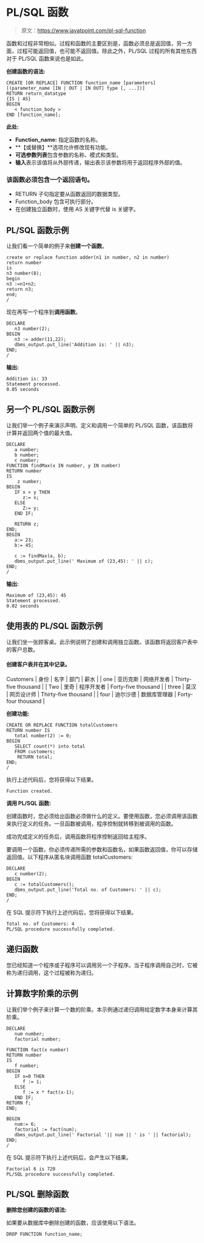 # PL/SQL 函数

> 原文：<https://www.javatpoint.com/pl-sql-function>

函数和过程非常相似。过程和函数的主要区别是，函数必须总是返回值，另一方面，过程可能返回值，也可能不返回值。除此之外，PL/SQL 过程的所有其他东西对于 PL/SQL 函数来说也是如此。

**创建函数的语法:**

```
CREATE [OR REPLACE] FUNCTION function_name [parameters]
[(parameter_name [IN | OUT | IN OUT] type [, ...])]
RETURN return_datatype
{IS | AS}
BEGIN
   < function_body >
END [function_name];

```

**此处:**

*   **Function_name:** 指定函数的名称。
*   **【或替换】**选项允许修改现有功能。
*   **可选参数列表**包含参数的名称、模式和类型。
*   **输入**表示该值将从外部传递，输出表示该参数将用于返回程序外部的值。

### 该函数必须包含一个返回语句。

*   RETURN 子句指定要从函数返回的数据类型。
*   Function_body 包含可执行部分。
*   在创建独立函数时，使用 AS 关键字代替 is 关键字。

## PL/SQL 函数示例

让我们看一个简单的例子来**创建一个函数**。

```
create or replace function adder(n1 in number, n2 in number)  
return number  
is   
n3 number(8);  
begin  
n3 :=n1+n2;  
return n3;  
end;  
/  

```

现在再写一个程序到**调用函数**。

```
DECLARE  
   n3 number(2);  
BEGIN  
   n3 := adder(11,22);  
   dbms_output.put_line('Addition is: ' || n3);  
END;  
/  

```

**输出:**

```
Addition is: 33
Statement processed.
0.05 seconds

```

## 另一个 PL/SQL 函数示例

让我们举一个例子来演示声明、定义和调用一个简单的 PL/SQL 函数，该函数将计算并返回两个值的最大值。

```
DECLARE
   a number;
   b number;
   c number;
FUNCTION findMax(x IN number, y IN number) 
RETURN number
IS
    z number;
BEGIN
   IF x > y THEN
      z:= x;
   ELSE
      Z:= y;
   END IF;

   RETURN z;
END; 
BEGIN
   a:= 23;
   b:= 45;

   c := findMax(a, b);
   dbms_output.put_line(' Maximum of (23,45): ' || c);
END;
/

```

**输出:**

```
Maximum of (23,45): 45
Statement processed.
0.02 seconds

```

## 使用表的 PL/SQL 函数示例

让我们坐一张顾客桌。此示例说明了创建和调用独立函数。该函数将返回客户表中的客户总数。

#### 创建客户表并在其中记录。

<caption style="font-weight:bold">Customers</caption>
| 身份 | 名字 | 部门 | 薪水 |
| one | 亚历克斯 | 网络开发者 | Thirty-five thousand |
| Two | 里奇 | 程序开发者 | Forty-five thousand |
| three | 莫汉 | 网页设计师 | Thirty-five thousand |
| four | 迪尔沙德 | 数据库管理器 | Forty-four thousand |

**创建功能:**

```
CREATE OR REPLACE FUNCTION totalCustomers
RETURN number IS
   total number(2) := 0;
BEGIN
   SELECT count(*) into total
   FROM customers;
    RETURN total;
END;
/

```

执行上述代码后，您将获得以下结果。

```
Function created. 

```

**调用 PL/SQL 函数:**

创建函数时，您必须给出函数必须做什么的定义。要使用函数，您必须调用该函数来执行定义的任务。一旦函数被调用，程序控制就转移到被调用的函数。

成功完成定义的任务后，调用函数将程序控制返回给主程序。

要调用一个函数，你必须传递所需的参数和函数名，如果函数返回值，你可以存储返回值。以下程序从匿名块调用函数 totalCustomers:

```
DECLARE
   c number(2);
BEGIN
   c := totalCustomers();
   dbms_output.put_line('Total no. of Customers: ' || c);
END;
/

```

在 SQL 提示符下执行上述代码后，您将获得以下结果。

```
Total no. of Customers: 4
PL/SQL procedure successfully completed.

```

## 递归函数

您已经知道一个程序或子程序可以调用另一个子程序。当子程序调用自己时，它被称为递归调用，这个过程被称为递归。

## 计算数字阶乘的示例

让我们举个例子来计算一个数的阶乘。本示例通过递归调用给定数字本身来计算其阶乘。

```
DECLARE
   num number;
   factorial number;

FUNCTION fact(x number)
RETURN number 
IS
   f number;
BEGIN
   IF x=0 THEN
      f := 1;
   ELSE
      f := x * fact(x-1);
   END IF;
RETURN f;
END;

BEGIN
   num:= 6;
   factorial := fact(num);
   dbms_output.put_line(' Factorial '|| num || ' is ' || factorial);
END;
/

```

在 SQL 提示符下执行上述代码后，会产生以下结果。

```
Factorial 6 is 720 
PL/SQL procedure successfully completed.

```

## PL/SQL 删除函数

**删除您创建的函数的语法:**

如果要从数据库中删除创建的函数，应该使用以下语法。

```
DROP FUNCTION function_name;

```